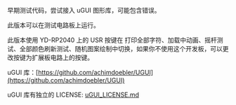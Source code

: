 早期测试代码，尝试接入 uGUI 图形库，可能包含错误。

此版本可以在测试电路板上运行。

此版本使用 YD-RP2040 上的 USR 按键在 打印全部字符、加载中动画、摇杆测试、全部颜色刷新测试、随机图案绘制中切换，如果你不使用这个开发板，可以更改按键为扩展板电路上的按键。

uGUI 库：[https://github.com/achimdoebler/UGUI](https://github.com/achimdoebler/UGUI)

uGUI 库有独立的 LICENSE: [uGUI_LICENSE.md](uGUI_LICENSE.md)